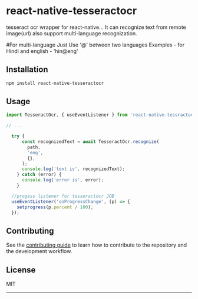 # react-native-tesseractocr
tesseract ocr wrapper for react-native...
It can recognize text from remote image(url)
also support multi-language recognization.


#For multi-language
Just Use '@' between two languages 
Examples -  for Hindi and english - 'hin@eng'


## Installation

```sh
npm install react-native-tesseractocr
```

## Usage

```js
import TesseractOcr, { useEventListener } from 'react-native-tessractocr';

// ...

  try {
      const recognizedText = await TesseractOcr.recognize(
        path,
        'eng',
        {},
      );
      console.log('text is', recognizedText);
    } catch (error) {
      console.log('error is', error);
    }
```


```js
  //progess listener for tesseractocr JOB
  useEventListener('onProgressChange', (p) => {
    setprogress(p.percent / 100);
  });
  ```
## Contributing

See the [contributing guide](CONTRIBUTING.md) to learn how to contribute to the repository and the development workflow.

## License

MIT

---


